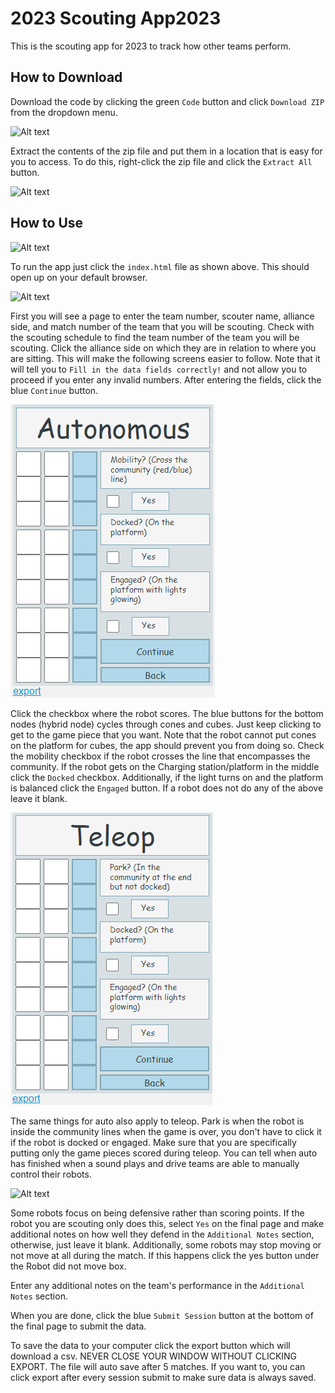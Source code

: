 # 2023 Scouting App2023

This is the scouting app for 2023 to track how other teams perform.

## How to Download

Download the code by clicking the green `Code` button and click `Download ZIP` from the dropdown menu.

![Alt text](assets/Download_zip.png?raw=true "Zip download")

Extract the contents of the zip file and put them in a location that is easy for you to access. To do this, right-click the zip file and click the `Extract All` button.

![Alt text](assets/ExtractFolder.gif?raw=true "Zip extraction")

## How to Use

![Alt text](assets/index.png?raw=true "Click Index")

To run the app just click the `index.html` file as shown above. This should open up on your default browser.

![Alt text](assets/scoutingAppHomePage.png?raw=true "Home Page")

First you will see a page to enter the team number, scouter name, alliance side, and match number of the team that you will be scouting. Check with the scouting schedule to find the team number of the team you will be scouting. Click the alliance side on which they are in relation to where you are sitting. This will make the following screens easier to follow. Note that it will tell you to `Fill in the data fields correctly!` and not allow you to proceed if you enter any invalid numbers. After entering the fields, click the blue `Continue` button.

![Alt text](assets/scoutingAppAuto.png?raw=true "Auto")

Click the checkbox where the robot scores. The blue buttons for the bottom nodes (hybrid node) cycles through cones and cubes. Just keep clicking to get to the game piece that you want. Note that the robot cannot put cones on the platform for cubes, the app should prevent you from doing so. Check the mobility checkbox if the robot crosses the line that encompasses the community. If the robot gets on the Charging station/platform in the middle click the `Docked` checkbox. Additionally, if the light turns on and the platform is balanced click the `Engaged` button. If a robot does not do any of the above leave it blank.

![Alt text](assets/scoutingAppTeleop.png?raw=true "Teleop")

The same things for auto also apply to teleop. Park is when the robot is inside the community lines when the game is over, you don't have to click it if the robot is docked or engaged. Make sure that you are specifically putting only the game pieces scored during teleop. You can tell when auto has finished when a sound plays and drive teams are able to manually control their robots.

![Alt text](assets/finalPage.png?raw=true "Final")

Some robots focus on being defensive rather than scoring points. If the robot you are scouting only does this, select `Yes` on the final page and make additional notes on how well they defend in the `Additional Notes` section, otherwise, just leave it blank. Additionally, some robots may stop moving or not move at all during the match. If this happens click the yes button under the Robot did not move box.

Enter any additional notes on the team's performance in the `Additional Notes` section.

When you are done, click the blue `Submit Session` button at the bottom of the final page to submit the data.

To save the data to your computer click the export button which will download a csv. NEVER CLOSE YOUR WINDOW WITHOUT CLICKING EXPORT. The file will auto save after 5 matches. If you want to, you can click export after every session submit to make sure data is always saved.
